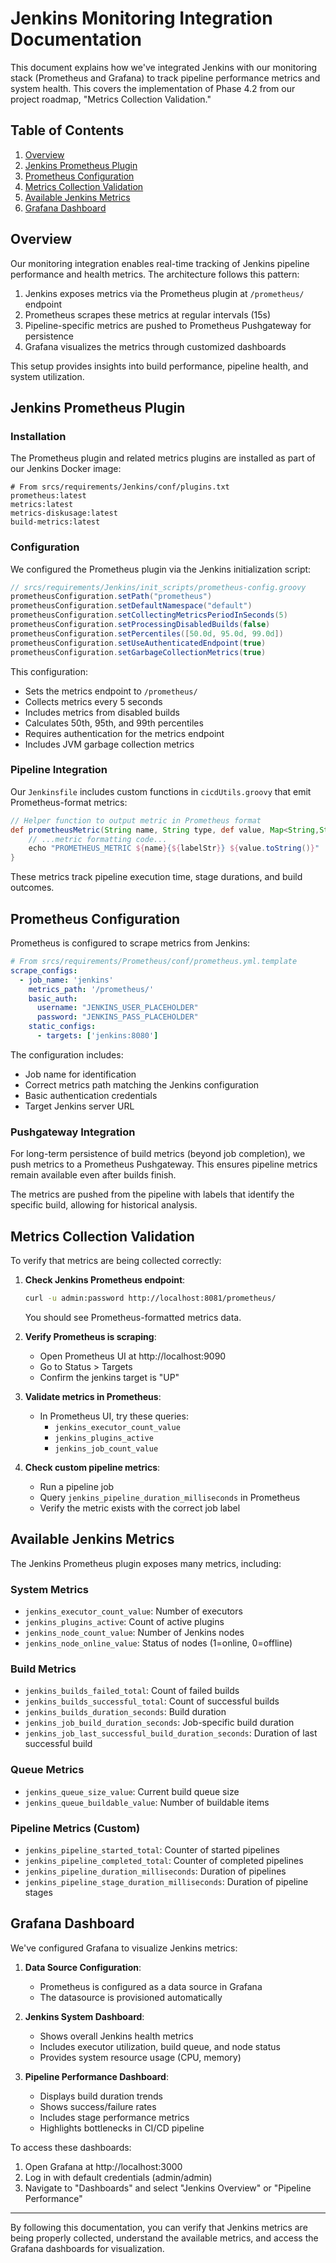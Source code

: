 # Jenkins Monitoring Integration Documentation

This document explains how we've integrated Jenkins with our monitoring stack (Prometheus and Grafana) to track pipeline performance metrics and system health. This covers the implementation of Phase 4.2 from our project roadmap, "Metrics Collection Validation."

## Table of Contents

1. [Overview](#overview)
2. [Jenkins Prometheus Plugin](#jenkins-prometheus-plugin)
3. [Prometheus Configuration](#prometheus-configuration)
4. [Metrics Collection Validation](#metrics-collection-validation)
5. [Available Jenkins Metrics](#available-jenkins-metrics)
6. [Grafana Dashboard](#grafana-dashboard)

## Overview

Our monitoring integration enables real-time tracking of Jenkins pipeline performance and health metrics. The architecture follows this pattern:

1. Jenkins exposes metrics via the Prometheus plugin at `/prometheus/` endpoint
2. Prometheus scrapes these metrics at regular intervals (15s)
3. Pipeline-specific metrics are pushed to Prometheus Pushgateway for persistence
4. Grafana visualizes the metrics through customized dashboards

This setup provides insights into build performance, pipeline health, and system utilization.

## Jenkins Prometheus Plugin

### Installation

The Prometheus plugin and related metrics plugins are installed as part of our Jenkins Docker image:

```
# From srcs/requirements/Jenkins/conf/plugins.txt
prometheus:latest
metrics:latest
metrics-diskusage:latest
build-metrics:latest
```

### Configuration

We configured the Prometheus plugin via the Jenkins initialization script:

```groovy
// srcs/requirements/Jenkins/init_scripts/prometheus-config.groovy
prometheusConfiguration.setPath("prometheus")
prometheusConfiguration.setDefaultNamespace("default")
prometheusConfiguration.setCollectingMetricsPeriodInSeconds(5)
prometheusConfiguration.setProcessingDisabledBuilds(false)
prometheusConfiguration.setPercentiles([50.0d, 95.0d, 99.0d])
prometheusConfiguration.setUseAuthenticatedEndpoint(true)
prometheusConfiguration.setGarbageCollectionMetrics(true)
```

This configuration:
- Sets the metrics endpoint to `/prometheus/`
- Collects metrics every 5 seconds
- Includes metrics from disabled builds
- Calculates 50th, 95th, and 99th percentiles
- Requires authentication for the metrics endpoint
- Includes JVM garbage collection metrics

### Pipeline Integration

Our `Jenkinsfile` includes custom functions in `cicdUtils.groovy` that emit Prometheus-format metrics:

```groovy
// Helper function to output metric in Prometheus format
def prometheusMetric(String name, String type, def value, Map<String,String> labels = [:]) {
    // ...metric formatting code...
    echo "PROMETHEUS_METRIC ${name}{${labelStr}} ${value.toString()}"
}
```

These metrics track pipeline execution time, stage durations, and build outcomes.

## Prometheus Configuration

Prometheus is configured to scrape metrics from Jenkins:

```yaml
# From srcs/requirements/Prometheus/conf/prometheus.yml.template
scrape_configs:
  - job_name: 'jenkins'
    metrics_path: '/prometheus/'
    basic_auth:
      username: "JENKINS_USER_PLACEHOLDER"
      password: "JENKINS_PASS_PLACEHOLDER"
    static_configs:
      - targets: ['jenkins:8080']
```

The configuration includes:
- Job name for identification
- Correct metrics path matching the Jenkins configuration
- Basic authentication credentials
- Target Jenkins server URL

### Pushgateway Integration

For long-term persistence of build metrics (beyond job completion), we push metrics to a Prometheus Pushgateway. This ensures pipeline metrics remain available even after builds finish.

The metrics are pushed from the pipeline with labels that identify the specific build, allowing for historical analysis.

## Metrics Collection Validation

To verify that metrics are being collected correctly:

1. **Check Jenkins Prometheus endpoint**:
   ```bash
   curl -u admin:password http://localhost:8081/prometheus/
   ```
   You should see Prometheus-formatted metrics data.

2. **Verify Prometheus is scraping**:
   - Open Prometheus UI at http://localhost:9090
   - Go to Status > Targets
   - Confirm the jenkins target is "UP"

3. **Validate metrics in Prometheus**:
   - In Prometheus UI, try these queries:
     - `jenkins_executor_count_value`
     - `jenkins_plugins_active`
     - `jenkins_job_count_value`

4. **Check custom pipeline metrics**:
   - Run a pipeline job
   - Query `jenkins_pipeline_duration_milliseconds` in Prometheus
   - Verify the metric exists with the correct job label

## Available Jenkins Metrics

The Jenkins Prometheus plugin exposes many metrics, including:

### System Metrics
- `jenkins_executor_count_value`: Number of executors
- `jenkins_plugins_active`: Count of active plugins
- `jenkins_node_count_value`: Number of Jenkins nodes
- `jenkins_node_online_value`: Status of nodes (1=online, 0=offline)

### Build Metrics
- `jenkins_builds_failed_total`: Count of failed builds
- `jenkins_builds_successful_total`: Count of successful builds
- `jenkins_builds_duration_seconds`: Build duration
- `jenkins_job_build_duration_seconds`: Job-specific build duration
- `jenkins_job_last_successful_build_duration_seconds`: Duration of last successful build

### Queue Metrics
- `jenkins_queue_size_value`: Current build queue size
- `jenkins_queue_buildable_value`: Number of buildable items

### Pipeline Metrics (Custom)
- `jenkins_pipeline_started_total`: Counter of started pipelines
- `jenkins_pipeline_completed_total`: Counter of completed pipelines
- `jenkins_pipeline_duration_milliseconds`: Duration of pipelines
- `jenkins_pipeline_stage_duration_milliseconds`: Duration of pipeline stages

## Grafana Dashboard

We've configured Grafana to visualize Jenkins metrics:

1. **Data Source Configuration**:
   - Prometheus is configured as a data source in Grafana
   - The datasource is provisioned automatically

2. **Jenkins System Dashboard**:
   - Shows overall Jenkins health metrics
   - Includes executor utilization, build queue, and node status
   - Provides system resource usage (CPU, memory)

3. **Pipeline Performance Dashboard**:
   - Displays build duration trends
   - Shows success/failure rates
   - Includes stage performance metrics
   - Highlights bottlenecks in CI/CD pipeline

To access these dashboards:
1. Open Grafana at http://localhost:3000
2. Log in with default credentials (admin/admin)
3. Navigate to "Dashboards" and select "Jenkins Overview" or "Pipeline Performance"

---

By following this documentation, you can verify that Jenkins metrics are being properly collected, understand the available metrics, and access the Grafana dashboards for visualization.